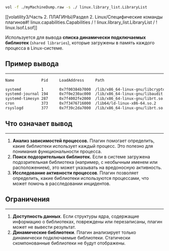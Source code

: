 ```bash
vol -f ./myMachineDump.raw -s ./ linux.library_list.LibraryList
```
[[volatility3/Часть 2. ПЛАГИНЫ/Раздел 2. Linux/Специфические команды плагинов#! linux.capabilities.Capabilities / ! linux.library_list.LibraryList / ! linux.lsof.Lsof]]

Используется для вывода **списка динамически подключаемых библиотек** (`shared libraries`), которые загружены в память каждого процесса в Linux-системе.
## Пример вывода
___
```bash
Name            Pid     LoadAddress     Path

systemd         1       0x7f00384b7000  /lib/x86_64-linux-gnu/libcrypto.so.1.1
systemd-journal 194     0x7f0e230ac000  /lib/x86_64-linux-gnu/libaudit.so.1
systemd-timesyn 287     0x7f4002fe2000  /lib/x86_64-linux-gnu/librt.so.1
cron            373     0x7f3476716000  /lib64/ld-linux-x86-64.so.2
rsyslogd        377     0x7f39c2da7000  /lib/x86_64-linux-gnu/librt.so.1
```
## Что означает вывод
___
1. **Анализ зависимостей процессов.** Плагин помогает определить, какие библиотеки использует каждый процесс. Это полезно для понимания функциональности процесса.
2. **Поиск подозрительных библиотек.** Если в системе загружена подозрительная библиотека (например, с необычным именем или расположением), это может указывать на вредоносную активность.
3. **Исследование активности процессов**. Плагин позволяет определить, какие библиотеки используются процессами, что может помочь в расследовании инцидентов.
## Ограничения
___
1. **Доступность данных**. Если структуры ядра, содержащие информацию о библиотеках, повреждены или перезаписаны, плагин может не вывести результат.
2. **Динамические библиотеки**. Плагин анализирует только динамически подключаемые библиотеки. Статически скомпонованные библиотеки не будут отображены.